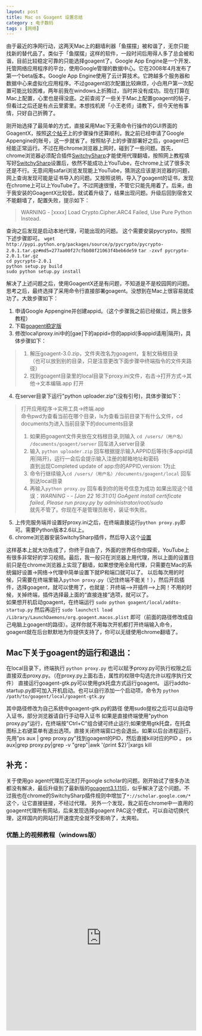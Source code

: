 ```yaml
---
layout: post
title: Mac os Goagent 设置总结
category : 电子数码
tags : [网络]
---
```


由于最近的净网行动，这两天Mac上的翻墙利器「鱼摆摆」被和谐了，无奈只能找新的替代品了。类似于「鱼摆摆」这样的软件，一段时间后用得人多了总会被和谐，目前比较稳定可靠的只能选择goagent了。Google App Engine是一个开发、托管网络应用程序的平台，使用Google管理的数据中心。它在2008年4月发布了第一个beta版本。Google App Engine使用了云计算技术。它跨越多个服务器和数据中心来虚拟化应用程序。不过goagent初次配置比较麻烦，小白用户第一次配置可能比较困难，两年前我在windows上折腾过，当时并没有成功。现在打算在Mac上配置，心里也是得没底。之前查阅了一些关于Mac上配置goagent的帖子，但看过之后还是有点云里雾里。本想找机房「小王老师」请教下，但今天他有事情，只好自己折腾了。

刚开始选择了最简单的方式，直接采用Mac下无需命令行操作的GUI界面的GoagentX，按照[这个帖子](http://iaiai.iteye.com/blog/1608369)上的步骤操作还算顺利，我之前已经申请了Google Appengine的账号，这一步就省了。按照帖子上的步骤部署好之后，goagent已经能正常运行。不过在用chrome浏览器上网时，碰到了一些问题。首先，chrome浏览器必须配合插件[SwitchySharp](https://code.google.com/p/switchysharp/)才能使用代理翻墙，按照网上教程填写好[SwitchySharp](https://code.google.com/p/switchysharp/)设置后，依然不能成功上YouTube，在chrome上试了很多次还是不行。无意间用safari浏览发现能上YouTube，猜测这应该是浏览器的问题，网上查询发现可能是证书导入的问题。又按照说明，导入了goagent的证书，发现在chrome上可以上YouTube了。不过网速很慢，不管它只能先用着了。后来，由于我安装的GoagentX比较低，就试着升级了，结果出现问题。升级后回到宿舍又不能翻墙了，配置失败，提示如下：
> WARNING - [xxxx] Load Crypto.Cipher.ARC4 Failed, Use Pure Python Instead.

查询之后发现是启动本地代理，可能出现的问题。
这个需要安装pycrypto，按照下述步骤即可。
`wget http://pypi.python.org/packages/source/p/pycrypto/pycrypto-2.0.1.tar.gz#md5=277aa00f27cfbb08f21063f4beb6de59`
`tar -zxvf pycrypto-2.0.1.tar.gz`	
`cd pycrypto-2.0.1`		
`python setup.py build`		
`sudo python setup.py install`

解决了上述问题之后，使用GoagentX还是有问题，不知道是不是校园网的问题。思考之后，最终选择了采用命令行直接部署goagent。没想到在Mac上很容易就成功了。大致步骤如下：

1. 申请Google Appengine并创建appid。（这个步骤我之前已经做过，网上很多教程）	
2. 下载[goagent稳定版]( http://code.google.com/p/goagent/)  	
3.  修改local\proxy.ini中的[gae]下的appid=你的appid(多appid请用|隔开)，具体步骤如下：
> 1) 解压goagent-3.0.zip，文件夹改名为goagent，复制文稿根目录	
> （也可以放到别的目录，只是注意更改下面步骤中终端指令的文件夹路径）	
> 2) 找到goagent目录里的local目录下proxy.ini文件，右击->打开方式->其他->文本编辑.app 打开
	
4.  在server目录下运行"python uploader.zip"(没有引号)，具体步骤如下：
> 打开应用程序->实用工具->终端.app	
> 命令pwd为查看当前在哪个目录，ls为查看当前目录下有什么文件，cd documents为进入当前目录下的documents目录	
> 1) 如果把goagent文件夹放在文档根目录,则输入 `cd /users/（用户名） /documents/goagent/server` 回车进入server目录	
> 2) 输入 `python uploader.zip` 回车根据提示输入APPID后等待(多appid请用|隔开)，运行一会后会提示输入注册的邮箱地址和密码	
> 直到出现Completed update of app:你的APPID,version: 1为止	
> 3) 命令行继续输入`cd /users/（用户名）/documents/goagent/local` 回车到达local目录	
> 4) 再输入`python proxy.py` 回车看到你的账号信息为成功	
> 如果出现这个错误：*WARNING - - [Jan 22 16:31:01] GoAgent install certificate failed, Please run proxy.py by administrator/root/sudo*	
> 就先不管了。你现在不是管理员账号，装证书失败。

5. 上传完服务端并设置好proxy.ini之后，在终端直接运行`python proxy.py`即可。需要Python版本2.6以上。	
6. chrome浏览器安装SwitchySharp插件，然后导入这个[设置](http://goagent.googlecode.com/files/SwitchyOptions.bak)

这样基本上就大功告成了，你终于自由了，外面的世界任你你探索，YouTube上有很多非常好的学习视频。最后，我一般只在浏览器上用代理，所以上面的设置目前只是在chrome浏览器上实现了翻墙，如果想使用全局代理，只需要在Mac的系统偏好设置->网络->代理中简单设置下就IP和端口就可以了。	
以后每次用的时候，只需要在终端里输入`python proxy.py`（记住终端不能关！），然后开启插件，选择goagent，就可以使用了，也就是：开终端-->开插件-->上网！不用的时候，关掉终端，插件选择最上面的“直接连接”选项，就可以了。	
如果想开机启动goagent，在终端运行 `sudo python goagent/local/addto-startup.py` 然后再运行 `sudo launchctl load /Library/LaunchDaemons/org.goagent.macos.plist` 即可（前面的路径修改成自己电脑上goagent的路径）。这样你就不用每次开机都打开终端输入命令，goagent就在后台默默地为你提供支持了，你可以无缝使用chrome翻墙了。

## Mac下关于goagent的运行和退出：
在local目录下，终端执行
`python proxy.py`
也可以赋予proxy.py可执行权限之后直接双击proxy.py。（在proxy.py上面右击，属性的权限中勾选允许以程序执行文件）
直接运行goagent-gtk.py可以使用gtk托盘方式运行goagent。 运行addto-startup.py即可加入开机启动。也可以自行添加一个启动项，命令为
`python /path/to/goagent/local/goagent-gtk.py`

其中路径修改为自己系统中goagent-gtk.py的路径 使用sudo提权之后可以自动导入证书，部分浏览器请自行手动导入证书
如果是直接终端使用"python proxy.py"运行，在终端按"Ctrl+C"组合键可终止运行;如果使用gtk托盘，在托盘图标上右键菜单有退出选项。直接关闭终端窗口也会退出。如果以后台进程运行，先用"ps aux | grep proxy.py"找到goagent的PID，然后直接kill对应的PID 。
ps aux|grep proxy.py|grep -v "grep"|awk '{print $2}'|xargs kill

## 补充：
关于使用go agent代理后无法打开google scholar的问题。刚开始试了很多办法都没有解决，最后升级到了最新版的[goagent3.1.11]( http://goo.gl/qFyRk)后，似乎解决了这个问题。不过我也在chrome的SwitchySharp插件规则中增加了`*://scholar.google.com/*` 这个，让它直接链接，不经过代理。
另外一个发现，我之前在chrome中一直用的goagent代理所有网站，后来发现选择goagent PAC这个模式，可以自动切换代理，这样国内的网站打开速度完全就不受影响了，太爽啦。

### 优酷上的视频教程（windows版）
<iframe height=498 width=510 src="http://player.youku.com/embed/XNjcwNzU5Nzgw" frameborder=0 allowfullscreen></iframe>

